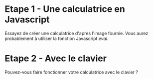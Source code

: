 # Etape 1 - Une calculatrice en Javascript  
Essayez de créer une calculatrice d'après l'image fournie.
Vous aurez probablement à utiliser la fonction Javascript *eval*.
  
# Etape 2 - Avec le clavier  
Pouvez-vous faire fonctionner votre calculatrice avec le clavier ?
